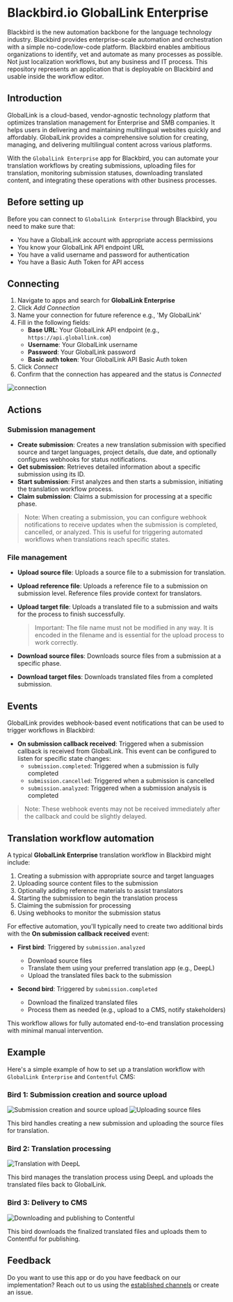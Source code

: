 # Blackbird.io GlobalLink Enterprise

Blackbird is the new automation backbone for the language technology industry. Blackbird provides enterprise-scale automation and orchestration with a simple no-code/low-code platform. Blackbird enables ambitious organizations to identify, vet and automate as many processes as possible. Not just localization workflows, but any business and IT process. This repository represents an application that is deployable on Blackbird and usable inside the workflow editor.

## Introduction

<!-- begin docs -->

GlobalLink is a cloud-based, vendor-agnostic technology platform that optimizes translation management for Enterprise and SMB companies. It helps users in delivering and maintaining multilingual websites quickly and affordably. GlobalLink provides a comprehensive solution for creating, managing, and delivering multilingual content across various platforms.

With the `GlobalLink Enterprise` app for Blackbird, you can automate your translation workflows by creating submissions, uploading files for translation, monitoring submission statuses, downloading translated content, and integrating these operations with other business processes.

## Before setting up

Before you can connect to `GlobalLink Enterprise` through Blackbird, you need to make sure that:

- You have a GlobalLink account with appropriate access permissions
- You know your GlobalLink API endpoint URL
- You have a valid username and password for authentication
- You have a Basic Auth Token for API access

## Connecting

1. Navigate to apps and search for **GlobalLink Enterprise**
2. Click _Add Connection_
3. Name your connection for future reference e.g., 'My GlobalLink'
4. Fill in the following fields:
   - **Base URL**: Your GlobalLink API endpoint (e.g., `https://api.globallink.com`)
   - **Username**: Your GlobalLink username
   - **Password**: Your GlobalLink password
   - **Basic auth token**: Your GlobalLink API Basic Auth token
5. Click _Connect_
6. Confirm that the connection has appeared and the status is _Connected_

![connection](image/README/connection.png)

## Actions

### Submission management

- **Create submission**: Creates a new translation submission with specified source and target languages, project details, due date, and optionally configures webhooks for status notifications.
- **Get submission**: Retrieves detailed information about a specific submission using its ID.
- **Start submission**: First analyzes and then starts a submission, initiating the translation workflow process.
- **Claim submission**: Claims a submission for processing at a specific phase.

> Note: When creating a submission, you can configure webhook notifications to receive updates when the submission is completed, cancelled, or analyzed. This is useful for triggering automated workflows when translations reach specific states.

### File management

- **Upload source file**: Uploads a source file to a submission for translation.
- **Upload reference file**: Uploads a reference file to a submission on submission level. Reference files provide context for translators.
- **Upload target file**: Uploads a translated file to a submission and waits for the process to finish successfully. 

  > Important: The file name must not be modified in any way. It is encoded in the filename and is essential for the upload process to work correctly.

- **Download source files**: Downloads source files from a submission at a specific phase.
- **Download target files**: Downloads translated files from a completed submission.

## Events

GlobalLink provides webhook-based event notifications that can be used to trigger workflows in Blackbird:

- **On submission callback received**: Triggered when a submission callback is received from GlobalLink. This event can be configured to listen for specific state changes:
  - `submission.completed`: Triggered when a submission is fully completed
  - `submission.cancelled`: Triggered when a submission is cancelled
  - `submission.analyzed`: Triggered when a submission analysis is completed

> Note: These webhook events may not be received immediately after the callback and could be slightly delayed.

## Translation workflow automation

A typical **GlobalLink Enterprise** translation workflow in Blackbird might include:

1. Creating a submission with appropriate source and target languages
2. Uploading source content files to the submission
3. Optionally adding reference materials to assist translators
4. Starting the submission to begin the translation process
5. Claiming the submission for processing
6. Using webhooks to monitor the submission status

For effective automation, you'll typically need to create two additional birds with the **On submission callback received** event:

- **First bird**: Triggered by `submission.analyzed`
  - Download source files
  - Translate them using your preferred translation app (e.g., DeepL)
  - Upload the translated files back to the submission

- **Second bird**: Triggered by `submission.completed`
  - Download the finalized translated files
  - Process them as needed (e.g., upload to a CMS, notify stakeholders)

This workflow allows for fully automated end-to-end translation processing with minimal manual intervention.

## Example

Here's a simple example of how to set up a translation workflow with `GlobalLink Enterprise` and `Contentful` CMS:

### Bird 1: Submission creation and source upload
![Submission creation and source upload](image/README/bird_1-1.png)
![Uploading source files](image/README/bird_1-2.png)

This bird handles creating a new submission and uploading the source files for translation.

### Bird 2: Translation processing
![Translation with DeepL](image/README/bird_2-1.png)

This bird manages the translation process using DeepL and uploads the translated files back to GlobalLink.

### Bird 3: Delivery to CMS
![Downloading and publishing to Contentful](image/README/bird_3-1.png)

This bird downloads the finalized translated files and uploads them to Contentful for publishing.

## Feedback

Do you want to use this app or do you have feedback on our implementation? Reach out to us using the [established channels](https://www.blackbird.io/) or create an issue.

<!-- end docs -->